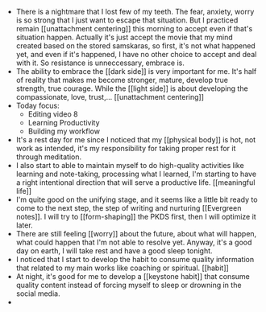 - There is a nightmare that I lost few of my teeth. The fear, anxiety, worry is so strong that I just want to escape that situation. But I practiced remain [[unattachment centering]] this morning to accept even if that's situation happen. Actually it's just accept the movie that my mind created based on the stored samskaras, so first, it's not what happened yet, and even if it's happened, I have no other choice to accept and deal with it. So resistance is unneccessary, embrace is.
- The ability to embrace the [[dark side]] is very important for me. It's half of reality that makes me become stronger, mature, develop true strength, true courage. While the [[light side]] is about developing the compassionate, love, trust,... [[unattachment centering]]
- Today focus:
    - Editing video 8
    - Learning Productivity
    - Building my workflow
- It's a rest day for me since I noticed that my [[physical body]] is hot, not work as intended, it's my responsibility for taking proper rest for it through meditation.
- I also start to able to maintain myself to do high-quality activities like learning and note-taking, processing what I learned, I'm starting to have a right intentional direction that will serve a productive life. [[meaningful life]]
- I'm quite good on the unifying stage, and it seems like a little bit ready to come to the next step, the step of writing and nurturing [[Evergreen notes]]. I will try to [[form-shaping]] the PKDS first, then I will optimize it later.
- There are still feeling [[worry]] about the future, about what will happen, what could happen that I'm not able to resolve yet. Anyway, it's a good day on earth, I will take rest and have a good sleep tonight. 
- I noticed that I start to develop the habit to consume quality information that related to my main works like coaching or spiritual. [[habit]]
- At night, it's good for me to develop a [[keystone habit]] that consume quality content instead of forcing myself to sleep or drowning in the social media.
- 
